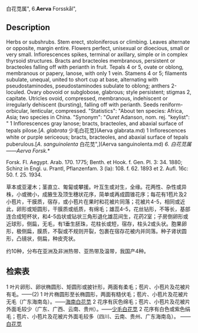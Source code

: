 白花苋属",
6.**Aerva** Forsskål",

## Description
Herbs or subshrubs. Stem erect, stoloniferous or climbing. Leaves alternate or opposite, margin entire. Flowers perfect, unisexual or dioecious, small or very small. Inflorescences spikes, terminal or axillary, simple or in complex thyrsoid structures. Bracts and bracteoles membranous, persistent or bracteoles falling off with perianth in fruit. Tepals 4 or 5, ovate or oblong, membranous or papery, lanose, with only 1 vein. Stamens 4 or 5; filaments subulate, unequal, united to short cup at base, alternating with pseudostaminodes, pseudostaminodes subulate to oblong; anthers 2-loculed. Ovary obovoid or subglobose, glabrous; style persistent; stigmas 2, capitate. Utricles ovoid, compressed, membranous, indehiscent or irregularly dehiscent (bursting), falling off with perianth. Seeds reniform-orbicular, lenticular, compressed.
  "Statistics": "About ten species: Africa, Asia; two species in China.
  "Synonym": "*Ouret* Adanson, nom. rej.
  "keylist": "
1 Inflorescences gray lanose; bracts, bracteoles, and abaxial surface of tepals pilose.[*A*. *glabrata* 少毛白花苋](Aerva glabrata.md)
1 Inflorescences white or purple sericeous; bracts, bracteoles, and abaxial surface of tepals puberulous.[*A*. *sanguinolenta* 白花苋",](Aerva sanguinolenta.md)
**6. 白花苋属* ——Aerva Forsk.**

Forsk. Fl. Aegypt. Arab. 170. 1775; Benth. et Hook. f. Gen. Pl. 3: 34. 1880; Schinz in Engl. u. Prantl, Pflanzenfam. 3 (la): 108. f. 62. 1893 et 2. Aufl. 16c: 50. f. 25. 1934.

草本或亚灌木；茎直立、匍匐或攀援。叶互生或对生，全缘。花两性、杂性或异株，小或微小，成腋生及顶生穗状花序，简单或再成圆锥花序；每花有1苞片及2小苞片，干膜质，宿存，或小苞片在果时和花被片同落；花被片4-5，相同或近此，卵形或矩圆形，干膜质或纸质，有绵毛；雄蕊4-5，花丝钻形，不等长，基部连合成短杯状，和4-5齿状或钻状三角形退化雄蕊间生，花药2室；子房倒卵形或近球形，侧扁，无毛，有1垂生胚珠，花柱长或短，宿存，柱头2或头状。胞果卵形，极侧扁，膜质，不裂或不规则开裂，包裹在宿存花被内并同落。种子肾状圆形，凸镜状，侧扁，种皮壳状。

约10种，分布在亚洲及非洲热带、亚热带及温带，我国产4种。

## 检索表

1 叶片卵形、卵状椭圆形、矩圆形或披针形，两面有柔毛；苞片、小苞片及花被片有毛。——(2)
1 叶片椭圆形至长椭圆形，两面有糙伏毛；苞片、小苞片及花被片无毛（广东海南岛）。——[海南白花苋](Aerva%20hainanensis.md)
2 花序有灰色绵毛；苞片、小苞片及花被片外面毛较少（广东、广西、云南、贵州）。——[少毛白花苋](Aerva%20glabrata.md)
2 花序有白色或紫色绢毛；苞片、小苞片及花被片外面毛较多（四川、云南、贵州、广东海南岛）。 ——[白花苋](Aerva%20sanguinolenta.md)
